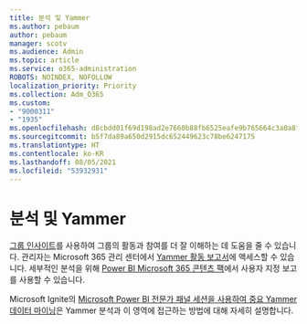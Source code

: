 ```yaml
---
title: 분석 및 Yammer
ms.author: pebaum
author: pebaum
manager: scotv
ms.audience: Admin
ms.topic: article
ms.service: o365-administration
ROBOTS: NOINDEX, NOFOLLOW
localization_priority: Priority
ms.collection: Adm_O365
ms.custom:
- "9000311"
- "1935"
ms.openlocfilehash: d8cbdd01f69d198ad2e7660b88fb6525eafe9b765664c3a0a8f958bb713566d1
ms.sourcegitcommit: b5f7da89a650d2915dc652449623c78be6247175
ms.translationtype: HT
ms.contentlocale: ko-KR
ms.lasthandoff: 08/05/2021
ms.locfileid: "53932931"
---
```

# <a name="analytics-and-yammer"></a>분석 및 Yammer

[그룹 인사이트](https://support.office.com/article/view-group-insights-in-yammer-73f9fa6d-d442-4f25-9194-d5317c9328ab)를 사용하여 그룹의 활동과 참여를 더 잘 이해하는 데 도움을 줄 수 있습니다. 관리자는 Microsoft 365 관리 센터에서 [Yammer 활동 보고서](https://docs.microsoft.com/microsoft-365/admin/activity-reports/yammer-activity-report)에 액세스할 수 있습니다. 세부적인 분석을 위해 [Power BI Microsoft 365 콘텐츠 팩](https://docs.microsoft.com/microsoft-365/admin/usage-analytics/enable-usage-analytics)에서 사용자 지정 보고를 사용할 수 있습니다.

Microsoft Ignite의 [Microsoft Power BI 전문가 패널 세션을 사용하여 중요 Yammer 데이터 마이닝](https://aka.ms/MiningYammerDataIgnite2017)은 Yammer 분석과 이 영역에 접근하는 방법에 대해 자세히 설명합니다.
